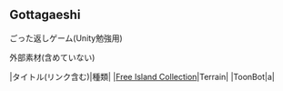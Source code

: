 ## Gottagaeshi
ごった返しゲーム(Unity勉強用)

外部素材(含めていない)

|タイトル(リンク含む)|種類|
|[Free Island Collection](https://assetstore.unity.com/packages/3d/environments/landscapes/free-island-collection-104753)|Terrain|
|ToonBot|a|
